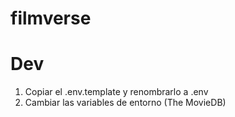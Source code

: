 # filmverse

# Dev
1. Copiar el .env.template y renombrarlo a .env
2. Cambiar las variables de entorno (The MovieDB)